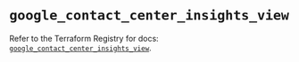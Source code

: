# `google_contact_center_insights_view`

Refer to the Terraform Registry for docs: [`google_contact_center_insights_view`](https://registry.terraform.io/providers/hashicorp/google-beta/6.44.0/docs/resources/google_contact_center_insights_view).
